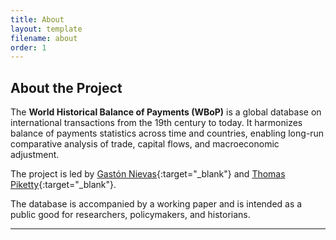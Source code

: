 ```yaml
---
title: About
layout: template
filename: about
order: 1
---
```


## About the Project

The **World Historical Balance of Payments (WBoP)** is a global database on international transactions from the 19th century to today. It harmonizes balance of payments statistics across time and countries, enabling long-run comparative analysis of trade, capital flows, and macroeconomic adjustment.

The project is led by [Gastón Nievas](https://www.gastonnievas.com/){:target="_blank"} and [Thomas Piketty](http://piketty.pse.ens.fr/en/){:target="_blank"}.

The database is accompanied by a working paper and is intended as a public good for researchers, policymakers, and historians.

---

